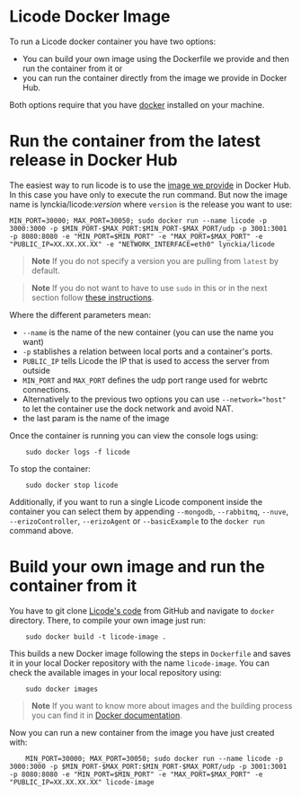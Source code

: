 # Licode Docker Image

To run a Licode docker container you have two options:

- You can build your own image using the Dockerfile we provide and then run the container from it or
- you can run the container directly from the image we provide in Docker Hub.

Both options require that you have [docker](https://docs.docker.com/installation/) installed on your machine.

# Run the container from the latest release in Docker Hub

The easiest way to run licode is to use the [image we provide](https://hub.docker.com/r/lynckia/licode/) in Docker Hub. In this case you have only to execute the run command. But now the image name is lynckia/licode:*version* where `version` is the release you want to use:

	MIN_PORT=30000; MAX_PORT=30050; sudo docker run --name licode -p  3000:3000 -p $MIN_PORT-$MAX_PORT:$MIN_PORT-$MAX_PORT/udp -p 3001:3001  -p 8080:8080 -e "MIN_PORT=$MIN_PORT" -e "MAX_PORT=$MAX_PORT" -e "PUBLIC_IP=XX.XX.XX.XX" -e "NETWORK_INTERFACE=eth0" lynckia/licode

> **Note**
> If you do not specify a version you are pulling from `latest` by default.

> **Note**
> If you do not want to have to use `sudo` in this or in the next section follow [these instructions](https://docs.docker.com/installation/ubuntulinux/#create-a-docker-group).


Where the different parameters mean:

* `--name` is the name of the new container (you can use the name you want)
* `-p` stablishes a relation between local ports and a container's ports.
* `PUBLIC_IP` tells Licode the IP that is used to access the server from outside
* `MIN_PORT` and `MAX_PORT` defines the udp port range used for webrtc connections.
* Alternatively to the previous two options you can use `--network="host"` to let the container use the dock network and avoid NAT.
* the last param is the name of the image

Once the container is running you can view the console logs using:
```
	sudo docker logs -f licode
```

To stop the container:
```
	sudo docker stop licode
```

Additionally, if you want to run a single Licode component inside the container you can select them by appending `--mongodb`, `--rabbitmq`, `--nuve`, `--erizoController`, `--erizoAgent` or `--basicExample` to the `docker run` command above.

# Build your own image and run the container from it

You have to git clone [Licode's code](https://github.com/ging/licode) from GitHub and navigate to `docker` directory. There, to compile your own image just run:

```
	sudo docker build -t licode-image .
```

This builds a new Docker image following the steps in `Dockerfile` and saves it in your local Docker repository with the name `licode-image`. You can check the available images in your local repository using:

```
	sudo docker images
```

> **Note**
> If you want to know more about images and the building process you can find it in [Docker documentation](https://docs.docker.com/userguide/dockerimages/).

Now you can run a new container from the image you have just created with:
```
	MIN_PORT=30000; MAX_PORT=30050; sudo docker run --name licode -p  3000:3000 -p $MIN_PORT-$MAX_PORT:$MIN_PORT-$MAX_PORT/udp -p 3001:3001  -p 8080:8080 -e "MIN_PORT=$MIN_PORT" -e "MAX_PORT=$MAX_PORT" -e "PUBLIC_IP=XX.XX.XX.XX" licode-image
```
